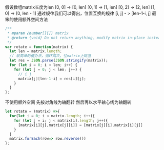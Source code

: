 假设数组matrix长度为len
[0, 0] -> [0, len]
[0, 1] -> [1, len]
[0, 2] -> [2, len]
[1, 0] -> [0, len - 1]
通过规律我们可以得出，位置互换的规律
[i, j] - > [len-1-i, j]
最笨的使用额外空间方法
```javascript
/**
 * @param {number[][]} matrix
 * @return {void} Do not return anything, modify matrix in-place instead.
 */
var rotate = function(matrix) {
  let len = matrix.length;
  // 最简单的傻办法，循环两次，往matrix上赋值
  let res = JSON.parse(JSON.stringify(matrix));
  for (let i = 0; i < len; i++) {
    for (let j = 0; j < len; j++) {
      // i j
      matrix[j][len-1-i] = res[i][j];
    }
  }
};
```
不使用额外空间
先按对角线为轴翻转
然后再以水平轴心线为轴翻转
```javascript
let rotate = (matrix) =>{
  for(let i = 0; i < matrix.length; i++){
    for (let j = i; j < matrix[i].length; j++){
      [matrix[i][j],matrix[j][i]] = [matrix[j][i],matrix[i][j]]
    }
  }
  matrix.forEach(row=> row.reverse())
};
```